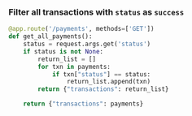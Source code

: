 ### Filter all transactions with `status` as `success`
```python
@app.route('/payments', methods=['GET'])
def get_all_payments():
	status = request.args.get('status')
	if status is not None:
		return_list = []
		for txn in payments:
			if txn["status"] == status:
				return_list.append(txn)
		return {"transactions": return_list}

	return {"transactions": payments}

```
